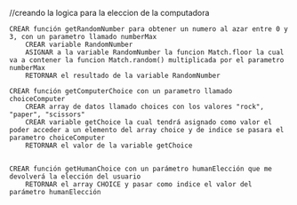 //creando la logica para la eleccion de la computadora

    CREAR función getRandomNumber para obtener un numero al azar entre 0 y 3, con un parametro llamado numberMax
        CREAR variable RandomNumber
        ASIGNAR a la variable RandomNumber la funcion Match.floor la cual va a contener la funcion Match.random() multiplicada por el parametro numberMax
        RETORNAR el resultado de la variable RandomNumber

    CREAR función getComputerChoice con un parametro llamado choiceComputer
        CREAR array de datos llamado choices con los valores "rock", "paper", "scissors"
        CREAR variable getChoice la cual tendrá asignado como valor el poder acceder a un elemento del array choice y de indice se pasara el parametro choiceComputer
        RETORNAR el valor de la variable getChoice

    
    CREAR función getHumanChoice con un parámetro humanElección que me devolverá la elección del usuario
        RETORNAR el array CHOICE y pasar como indice el valor del parámetro humanElección
